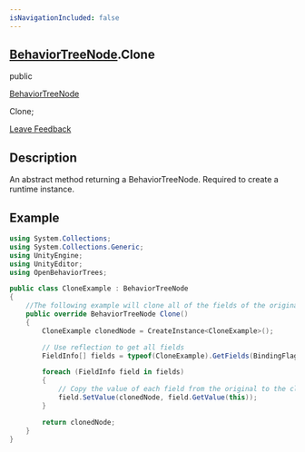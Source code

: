 ```yaml
---
isNavigationIncluded: false
---
```


<h2 class="header"><a class="link" href= "BehaviorTreeNode.md">BehaviorTreeNode</a>.Clone</h2>

<div class="flex-row space-between">
    <div class="flex-row">
        <p>public </p>
        <a class="link" href= "BehaviorTreeNode.md">BehaviorTreeNode</a>
        <p>Clone;</p>
    </div>
    <a class="link" style="text-align: right" href="mailto:zacharyruiz1@gmail.com" target="_blank">Leave Feedback</a>
</div>

<h2 class="small-h2 header">Description</h2>
<p>An abstract method returning a BehaviorTreeNode. Required to create a runtime instance.<p>

<h2 class="small-h2 header">Example</h2>

```csharp
using System.Collections;
using System.Collections.Generic;
using UnityEngine;
using UnityEditor;
using OpenBehaviorTrees;

public class CloneExample : BehaviorTreeNode
{
    //The following example will clone all of the fields of the original object (this)
    public override BehaviorTreeNode Clone()
    {
        CloneExample clonedNode = CreateInstance<CloneExample>();

        // Use reflection to get all fields
        FieldInfo[] fields = typeof(CloneExample).GetFields(BindingFlags.Public | BindingFlags.NonPublic | BindingFlags.Instance);

        foreach (FieldInfo field in fields)
        {
            // Copy the value of each field from the original to the cloned object
            field.SetValue(clonedNode, field.GetValue(this));
        }

        return clonedNode;
    }
}
```
